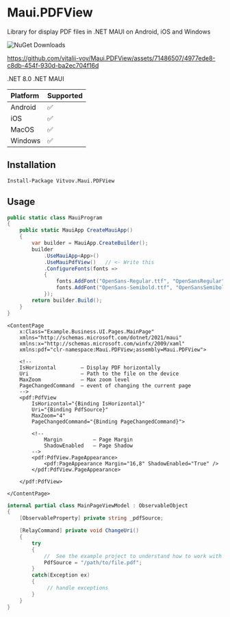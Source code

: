# Maui.PDFView
Library for display PDF files in .NET MAUI on Android, iOS and Windows

![NuGet Downloads](https://img.shields.io/nuget/dt/Vitvov.Maui.PDFView?style=for-the-badge)

https://github.com/vitalii-vov/Maui.PDFView/assets/71486507/4977ede8-c8db-454f-930d-ba2ec704f16d

.NET 8.0
.NET MAUI

| Platform     | Supported |
| :----------- | :-------  |
| Android      | ✅        |
| iOS          | ✅        |
| MacOS        | ✅        |
| Windows      | ✅        |

## Installation
```
Install-Package Vitvov.Maui.PDFView
```

## Usage
```C#
public static class MauiProgram
{
    public static MauiApp CreateMauiApp()
    {
        var builder = MauiApp.CreateBuilder();
        builder
            .UseMauiApp<App>()
            .UseMauiPdfView()   // <- Write this
            .ConfigureFonts(fonts =>
            {
                fonts.AddFont("OpenSans-Regular.ttf", "OpenSansRegular");
                fonts.AddFont("OpenSans-Semibold.ttf", "OpenSansSemibold");
            });
        return builder.Build();
    }
}
```

```xaml
<ContentPage
    x:Class="Example.Business.UI.Pages.MainPage"
    xmlns="http://schemas.microsoft.com/dotnet/2021/maui"
    xmlns:x="http://schemas.microsoft.com/winfx/2009/xaml"
    xmlns:pdf="clr-namespace:Maui.PDFView;assembly=Maui.PDFView">

    <!--
    IsHorizontal        — Display PDF horizontally
    Uri                 — Path to the file on the device
    MaxZoom             — Max zoom level
    PageChangedCommand  — event of changing the current page
    -->
    <pdf:PdfView
        IsHorizontal="{Binding IsHorizontal}"
        Uri="{Binding PdfSource}"
        MaxZoom="4"
        PageChangedCommand="{Binding PageChangedCommand}">

        <!--
            Margin          — Page Margin
            ShadowEnabled   — Page Shadow
        -->
        <pdf:PdfView.PageAppearance>
            <pdf:PageAppearance Margin="16,8" ShadowEnabled="True" />
        </pdf:PdfView.PageAppearance>

    </pdf:PdfView>

</ContentPage>
```

```C#
internal partial class MainPageViewModel : ObservableObject
{
    [ObservableProperty] private string _pdfSource;

    [RelayCommand] private void ChangeUri()
    {
        try 
        {
            //  See the example project to understand how to work with paths.
            PdfSource = "/path/to/file.pdf";
        }
        catch(Exception ex)
        {
             // handle exceptions
        }
    }
}
```
